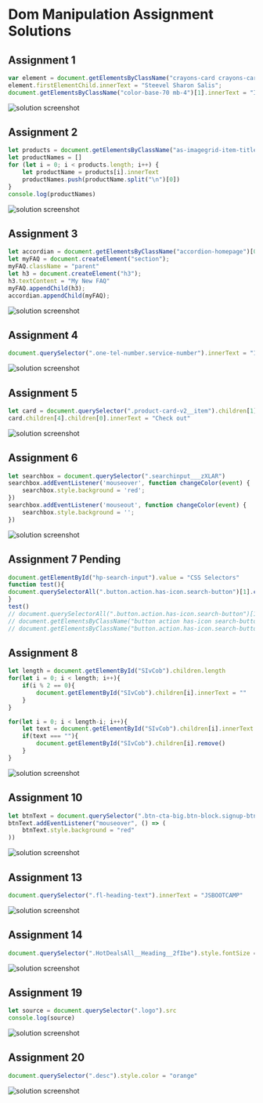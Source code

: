 # Dom Manipulation Assignment Solutions

## Assignment 1

```javascript
var element = document.getElementsByClassName("crayons-card crayons-card--secondary p-4")[1];
element.firstElementChild.innerText = "Steevel Sharon Salis";
document.getElementsByClassName("color-base-70 mb-4")[1].innerText = "I Love Coding!!"
```

![solution screenshot](./Solutions/assignment%201.PNG)

## Assignment 2

```javascript
let products = document.getElementsByClassName("as-imagegrid-item-title")
let productNames = []
for (let i = 0; i < products.length; i++) {
    let productName = products[i].innerText
    productNames.push(productName.split("\n")[0])
}
console.log(productNames)
```

![solution screenshot](./Solutions/assignment%202.PNG)

## Assignment 3

```javascript
let accordian = document.getElementsByClassName("accordion-homepage")[0];
let myFAQ = document.createElement("section");
myFAQ.className = "parent"
let h3 = document.createElement("h3");
h3.textContent = "My New FAQ"
myFAQ.appendChild(h3);
accordian.appendChild(myFAQ);
```

![solution screenshot](./Solutions/assignment%203.PNG)

## Assignment 4

```javascript
document.querySelector(".one-tel-number.service-number").innerText = "123 456 7891"
```

![solution screenshot](./Solutions/assignment%204.PNG)

## Assignment 5

```javascript
let card = document.querySelector(".product-card-v2__item").children[1]
card.children[4].children[0].innerText = "Check out"
```

![solution screenshot](./Solutions/assignment%205.PNG)

## Assignment 6

```javascript
let searchbox = document.querySelector(".searchinput___zXLAR")
searchbox.addEventListener('mouseover', function changeColor(event) {
    searchbox.style.background = 'red';
})
searchbox.addEventListener('mouseout', function changeColor(event) {
    searchbox.style.background = '';
})
```

![solution screenshot](./Solutions/assignment%206.PNG)

## Assignment 7 Pending

```javascript
document.getElementById("hp-search-input").value = "CSS Selectors"
function test(){
document.querySelectorAll(".button.action.has-icon.search-button")[1].click()
}
test()
// document.querySelectorAll(".button.action.has-icon.search-button")[1].click()
// document.getElementsByClassName("button action has-icon search-button")[1].click()
// document.getElementsByClassName("button.action.has-icon.search-button").click()
```

## Assignment 8

```javascript
let length = document.getElementById("SIvCob").children.length
for(let i = 0; i < length; i++){
    if(i % 2 == 0){
        document.getElementById("SIvCob").children[i].innerText = ""
    }
}

for(let i = 0; i < length-i; i++){
    let text = document.getElementById("SIvCob").children[i].innerText
    if(text === ""){
        document.getElementById("SIvCob").children[i].remove()
    }
}
```

![solution screenshot](./Solutions/assignment%208.PNG)

## Assignment 10

```javascript
let btnText = document.querySelector(".btn-cta-big.btn-block.signup-btn.btn-cta.btn.btn-default").children[1]
btnText.addEventListener("mouseover", () => (
    btnText.style.background = "red"
))
```

![solution screenshot](./Solutions/assignment%2010.PNG)

## Assignment 13

```javascript
document.querySelector(".fl-heading-text").innerText = "JSBOOTCAMP"
```

![solution screenshot](./Solutions/assignment%2013.PNG)

## Assignment 14

```javascript
document.querySelector(".HotDealsAll__Heading__2fIbe").style.fontSize = '80px'
```

![solution screenshot](./Solutions/assignment%2014.PNG)

## Assignment 19

```javascript
let source = document.querySelector(".logo").src
console.log(source)
```

![solution screenshot](./Solutions/assignment%2019.PNG)

## Assignment 20

```javascript
document.querySelector(".desc").style.color = "orange"
```

![solution screenshot](./Solutions/assignment%2020.PNG)
